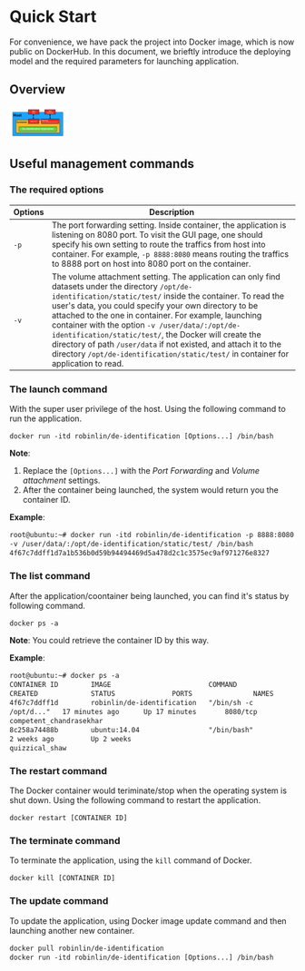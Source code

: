 # Quick Start

For convenience, we have pack the project into Docker image, which is now public on DockerHub.
In this document, we brieftly introduce the deploying model and the required parameters for launching application.

## Overview
<img src="figures/overview.png" alt="overview" width='100'/>

## Useful management commands

### The required options
| Options    | Description |
| ------------- | ------------- |
| `-p`      | The port forwarding setting. Inside container, the application is listening on 8080 port. To visit the GUI page, one should specify his own setting to route the traffics from host into container. For example, ```-p 8888:8080``` means routing the traffics to 8888 port on host into 8080 port on the container.  |
| `-v`      | The volume attachment setting. The application can only find datasets under the directory `/opt/de-identification/static/test/` inside the container. To read the user's data, you could specify your own directory to be attached to the one in container. For example, launching container with the option ```-v /user/data/:/opt/de-identification/static/test/```, the Docker will create the directory of path `/user/data` if not existed, and attach it to the directory `/opt/de-identification/static/test/` in container for application to read. |

### The launch command
With the super user privilege of the host. Using the following command to run the application.
```
docker run -itd robinlin/de-identification [Options...] /bin/bash
```
**Note**: 
1. Replace the `[Options...]` with the *Port Forwarding* and *Volume attachment* settings.
2. After the container being launched, the system would return you the container ID.

**Example**:
```
root@ubuntu:~# docker run -itd robinlin/de-identification -p 8888:8080 -v /user/data/:/opt/de-identification/static/test/ /bin/bash
4f67c7ddff1d7a1b536b0d59b94494469d5a478d2c1c3575ec9af971276e8327
```

### The list command
After the application/coontainer being launched, you can find it's status by following command.
```
docker ps -a
```

**Note**: You could retrieve the container ID by this way.

**Example**:
```
root@ubuntu:~# docker ps -a
CONTAINER ID        IMAGE                        COMMAND                  CREATED             STATUS              PORTS               NAMES
4f67c7ddff1d        robinlin/de-identification   "/bin/sh -c /opt/d..."   17 minutes ago      Up 17 minutes       8080/tcp            competent_chandrasekhar
8c258a74488b        ubuntu:14.04                 "/bin/bash"              2 weeks ago         Up 2 weeks                              quizzical_shaw
```

### The restart command
The Docker container would teriminate/stop when the operating system is shut down. Using the following command to restart the application.
```
docker restart [CONTAINER ID]
```


### The terminate command
To terminate the application, using the `kill` command of Docker.
```
docker kill [CONTAINER ID]
```

### The update command
To update the application, using Docker image update command and then launching another new container.

```
docker pull robinlin/de-identification
docker run -itd robinlin/de-identification [Options...] /bin/bash
```

